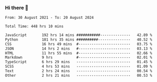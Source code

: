 ### Hi there 👋

<!--
**dominoto/dominoto** is a ✨ _special_ ✨ repository because its `README.md` (this file) appears on your GitHub profile.

Here are some ideas to get you started:

- 🔭 I’m currently working on ...
- 🌱 I’m currently learning ...
- 👯 I’m looking to collaborate on ...
- 🤔 I’m looking for help with ...
- 💬 Ask me about ...
- 📫 How to reach me: ...
- 😄 Pronouns: ...
- ⚡ Fun fact: ...
-->
<!--START_SECTION:waka-->

```txt
From: 30 August 2021 - To: 20 August 2024

Total Time: 448 hrs 10 mins

JavaScript       192 hrs 14 mins ###########--------------   42.89 %
Python           181 hrs 35 mins ##########---------------   40.52 %
CSS              16 hrs 49 mins  #------------------------   03.75 %
JSON             14 hrs 2 mins   #------------------------   03.13 %
HTML             11 hrs 55 mins  #------------------------   02.66 %
Markdown         9 hrs           #------------------------   02.01 %
TypeScript       6 hrs 29 mins   -------------------------   01.45 %
SCSS             4 hrs 53 mins   -------------------------   01.09 %
Text             2 hrs 24 mins   -------------------------   00.54 %
Other            2 hrs 21 mins   -------------------------   00.53 %
```

<!--END_SECTION:waka-->
